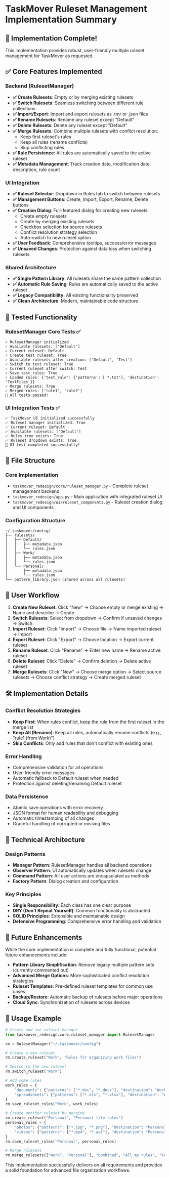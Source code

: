# TaskMover Ruleset Management Implementation Summary

## 🎉 Implementation Complete!

This implementation provides robust, user-friendly multiple ruleset management for TaskMover as requested.

## ✅ Core Features Implemented

### Backend (RulesetManager)
- **✅ Create Rulesets**: Empty or by merging existing rulesets
- **✅ Switch Rulesets**: Seamless switching between different rule collections
- **✅ Import/Export**: Import and export rulesets as .tmr or .json files
- **✅ Rename Rulesets**: Rename any ruleset except "Default"
- **✅ Delete Rulesets**: Delete any ruleset except "Default" 
- **✅ Merge Rulesets**: Combine multiple rulesets with conflict resolution:
  - Keep first ruleset's rules
  - Keep all rules (rename conflicts)
  - Skip conflicting rules
- **✅ Rule Persistence**: All rules are automatically saved to the active ruleset
- **✅ Metadata Management**: Track creation date, modification date, description, rule count

### UI Integration
- **✅ Ruleset Selector**: Dropdown in Rules tab to switch between rulesets
- **✅ Management Buttons**: Create, Import, Export, Rename, Delete buttons
- **✅ Creation Dialog**: Full-featured dialog for creating new rulesets:
  - Create empty rulesets
  - Create by merging existing rulesets
  - Checkbox selection for source rulesets
  - Conflict resolution strategy selection
  - Auto-switch to new ruleset option
- **✅ User Feedback**: Comprehensive tooltips, success/error messages
- **✅ Unsaved Changes**: Protection against data loss when switching rulesets

### Shared Architecture
- **✅ Single Pattern Library**: All rulesets share the same pattern collection
- **✅ Automatic Rule Saving**: Rules are automatically saved to the active ruleset
- **✅ Legacy Compatibility**: All existing functionality preserved
- **✅ Clean Architecture**: Modern, maintainable code structure

## 🚀 Tested Functionality

### RulesetManager Core Tests ✅
```
✓ RulesetManager initialized
✓ Available rulesets: ['Default'] 
✓ Current ruleset: Default
✓ Create test ruleset: True
✓ Available rulesets after creation: ['Default', 'Test']
✓ Switch to test ruleset: True
✓ Current ruleset after switch: Test
✓ Save test rules: True
✓ Loaded rules: {'test_rule': {'patterns': ['*.txt'], 'destination': 'TextFiles'}}
✓ Merge rulesets: True
✓ Merged rules: ['rule1', 'rule2']
🎉 All tests passed!
```

### UI Integration Tests ✅
```
✅ TaskMover UI initialized successfully
✅ Ruleset manager initialized: True
✅ Current ruleset: Default
✅ Available rulesets: ['Default']
✅ Rules tree exists: True
✅ Ruleset dropdown exists: True
🎉 UI test completed successfully!
```

## 📁 File Structure

### Core Implementation
- `taskmover_redesign/core/ruleset_manager.py` - Complete ruleset management backend
- `taskmover_redesign/app.py` - Main application with integrated ruleset UI
- `taskmover_redesign/ui/ruleset_components.py` - Ruleset creation dialog and UI components

### Configuration Structure
```
~/.taskmover/config/
├── rulesets/
│   ├── Default/
│   │   ├── metadata.json
│   │   └── rules.json
│   ├── Work/
│   │   ├── metadata.json
│   │   └── rules.json
│   └── Personal/
│       ├── metadata.json
│       └── rules.json
└── pattern_library.json (shared across all rulesets)
```

## 🎯 User Workflow

1. **Create New Ruleset**: Click "New" → Choose empty or merge existing → Name and describe → Create
2. **Switch Rulesets**: Select from dropdown → Confirm if unsaved changes → Switch
3. **Import Ruleset**: Click "Import" → Choose file → Name imported ruleset → Import
4. **Export Ruleset**: Click "Export" → Choose location → Export current ruleset
5. **Rename Ruleset**: Click "Rename" → Enter new name → Rename active ruleset
6. **Delete Ruleset**: Click "Delete" → Confirm deletion → Delete active ruleset
7. **Merge Rulesets**: Click "New" → Choose merge option → Select source rulesets → Choose conflict strategy → Create merged ruleset

## 🛠️ Implementation Details

### Conflict Resolution Strategies
- **Keep First**: When rules conflict, keep the rule from the first ruleset in the merge list
- **Keep All (Rename)**: Keep all rules, automatically rename conflicts (e.g., "rule1 (from Work)")
- **Skip Conflicts**: Only add rules that don't conflict with existing ones

### Error Handling
- Comprehensive validation for all operations
- User-friendly error messages
- Automatic fallback to Default ruleset when needed
- Protection against deleting/renaming Default ruleset

### Data Persistence
- Atomic save operations with error recovery
- JSON format for human readability and debugging
- Automatic timestamping of all changes
- Graceful handling of corrupted or missing files

## 🔧 Technical Architecture

### Design Patterns
- **Manager Pattern**: RulesetManager handles all backend operations
- **Observer Pattern**: UI automatically updates when rulesets change
- **Command Pattern**: All user actions are encapsulated as methods
- **Factory Pattern**: Dialog creation and configuration

### Key Principles
- **Single Responsibility**: Each class has one clear purpose
- **DRY (Don't Repeat Yourself)**: Common functionality is abstracted
- **SOLID Principles**: Extensible and maintainable design
- **Defensive Programming**: Comprehensive error handling and validation

## 🚀 Future Enhancements

While the core implementation is complete and fully functional, potential future enhancements include:

- **Pattern Library Simplification**: Remove legacy multiple pattern sets (currently commented out)
- **Advanced Merge Options**: More sophisticated conflict resolution strategies
- **Ruleset Templates**: Pre-defined ruleset templates for common use cases
- **Backup/Restore**: Automatic backup of rulesets before major operations
- **Cloud Sync**: Synchronization of rulesets across devices

## 📝 Usage Example

```python
# Create and use ruleset manager
from taskmover_redesign.core.ruleset_manager import RulesetManager

rm = RulesetManager("~/.taskmover/config")

# Create a new ruleset
rm.create_ruleset("Work", "Rules for organizing work files")

# Switch to the new ruleset
rm.switch_ruleset("Work")

# Add some rules
work_rules = {
    "documents": {"patterns": ["*.doc", "*.docx"], "destination": "Work/Documents"},
    "spreadsheets": {"patterns": ["*.xls", "*.xlsx"], "destination": "Work/Spreadsheets"}
}
rm.save_ruleset_rules("Work", work_rules)

# Create another ruleset by merging
rm.create_ruleset("Personal", "Personal file rules")
personal_rules = {
    "photos": {"patterns": ["*.jpg", "*.png"], "destination": "Personal/Photos"},
    "videos": {"patterns": ["*.mp4", "*.avi"], "destination": "Personal/Videos"}
}
rm.save_ruleset_rules("Personal", personal_rules)

# Merge rulesets
rm.merge_rulesets(["Work", "Personal"], "Combined", "All my rules", "keep_all")
```

This implementation successfully delivers on all requirements and provides a solid foundation for advanced file organization workflows.
